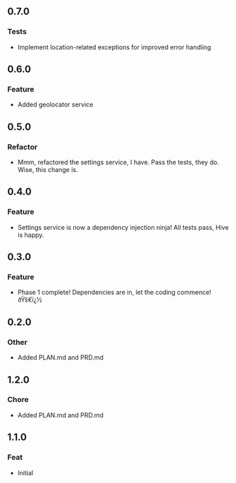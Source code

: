 ## 0.7.0
  
### Tests
  
- Implement location-related exceptions for improved error handling

## 0.6.0
  
### Feature
  
- Added geolocator service

## 0.5.0
  
### Refactor
  
- Mmm, refactored the settings service, I have. Pass the tests, they do. Wise, this change is.

## 0.4.0
  
### Feature
  
- Settings service is now a dependency injection ninja!  All tests pass, Hive is happy.

## 0.3.0
  
### Feature
  
- Phase 1 complete! Dependencies are in, let the coding commence! ðŸš€ï¿½

## 0.2.0
  
### Other
  
- Added PLAN.md and PRD.md

## 1.2.0
  
### Chore
  
- Added PLAN.md and PRD.md
  
## 1.1.0
  
### Feat
  
- Initial
  